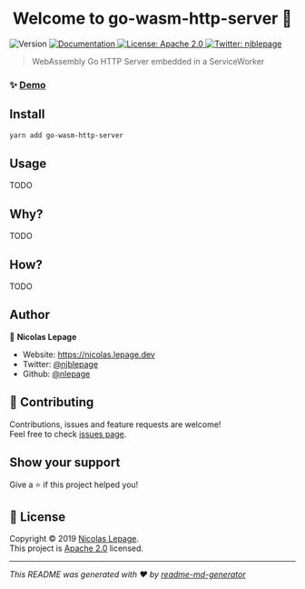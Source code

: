 <h1 align="center">Welcome to go-wasm-http-server 👋</h1>
<p>
  <img alt="Version" src="https://img.shields.io/badge/version-0.1.0-blue.svg?cacheSeconds=2592000" />
  <a href="https://godoc.org/github.com/nlepage/go-wasm-http-server" target="_blank">
    <img alt="Documentation" src="https://godoc.org/github.com/nlepage/go-wasm-http-server?status.svg" />
  </a>
  <a href="https://github.com/nlepage/go-wasm-http-server/blob/master/LICENSE" target="_blank">
    <img alt="License: Apache 2.0" src="https://img.shields.io/badge/License-Apache--2.0-yellow.svg" />
  </a>
  <a href="https://twitter.com/njblepage" target="_blank">
    <img alt="Twitter: njblepage" src="https://img.shields.io/twitter/follow/njblepage.svg?style=social" />
  </a>
</p>

> WebAssembly Go HTTP Server embedded in a ServiceWorker

### ✨ [Demo](https://nlepage.github.io/go-wasm-http-server/demo)

## Install

```sh
yarn add go-wasm-http-server
```

## Usage

TODO

## Why?

TODO

## How?

TODO

## Author

👤 **Nicolas Lepage**

* Website: https://nicolas.lepage.dev
* Twitter: [@njblepage](https://twitter.com/njblepage)
* Github: [@nlepage](https://github.com/nlepage)

## 🤝 Contributing

Contributions, issues and feature requests are welcome!<br />Feel free to check [issues page](https://github.com/nlepage/go-wasm-http-server/issues).

## Show your support

Give a ⭐️ if this project helped you!

## 📝 License

Copyright © 2019 [Nicolas Lepage](https://github.com/nlepage).<br />
This project is [Apache 2.0](https://github.com/nlepage/go-wasm-http-server/blob/master/LICENSE) licensed.

***
_This README was generated with ❤️ by [readme-md-generator](https://github.com/kefranabg/readme-md-generator)_